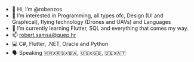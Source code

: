 - 👋 Hi, I’m @robenzos
- 👀 I’m interested in Programming, all types ofc, Design (UI and Graphical), flying technology (Drones and UAVs) and Languages
- 🌱 I’m currently learning Flutter, SQL and everything that comes my way.
- 📫 robert.samsa@guep.hr
- 💻 C#, Flutter, .NET, Oracle and Python
- 🗣️ Speaking 🇭🇷x🇷🇸x🇧🇦, 🇺🇸x🇬🇧, 🇩🇪x🇦🇹
